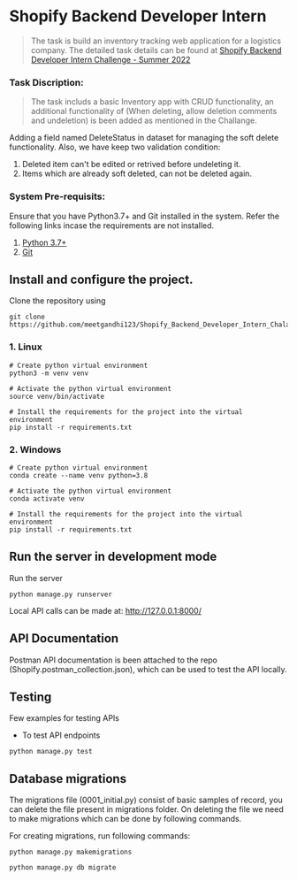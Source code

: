 # Shopify Backend Developer Intern
> The task is build an inventory tracking web application for a logistics company. The detailed task details can be found at [Shopify Backend Developer Intern 
Challenge - Summer 2022](https://docs.google.com/document/d/1z9LZ_kZBUbg-O2MhZVVSqTmvDko5IJWHtuFmIu_Xg1A/edit#)
### Task Discription:
> The task includs a basic Inventory app with CRUD functionality, an additional functionality of (When deleting, allow deletion comments and undeletion) is been added as mentioned in the Challange. 

Adding a field named DeleteStatus in dataset for managing the soft delete functionality. Also, we have keep two validation condition:
1. Deleted item can't be edited or retrived before undeleting it.
2. Items which are already soft deleted, can not be deleted again.


### System Pre-requisits:
Ensure that you have Python3.7+ and Git installed in the system. Refer the following links incase the requirements are not installed.
1. [Python 3.7+](https://www.python.org/)
2. [Git](https://git-scm.com/book/en/v2/Getting-Started-Installing-Git)

## Install and configure the project.
Clone the repository using
```
git clone https://github.com/meetgandhi123/Shopify_Backend_Developer_Intern_Chalange.git
```


### 1. Linux
```
# Create python virtual environment
python3 -m venv venv

# Activate the python virtual environment
source venv/bin/activate

# Install the requirements for the project into the virtual environment
pip install -r requirements.txt
```
### 2. Windows
```
# Create python virtual environment
conda create --name venv python=3.8

# Activate the python virtual environment
conda activate venv

# Install the requirements for the project into the virtual environment
pip install -r requirements.txt
```

## Run the server in development mode
Run the server
```
python manage.py runserver
```
Local API calls can be made at: http://127.0.0.1:8000/

## API Documentation
Postman API documentation is been attached to the repo (Shopify.postman_collection.json), which can be used to test the API locally.

## Testing

Few examples for testing APIs

* To test API endpoints
```
python manage.py test
```

## Database migrations
The migrations file (0001_initial.py) consist of basic samples of record, you can delete the file present in migrations folder. On deleting the file we need to make migrations which can be done by following commands.

For creating migrations, run following commands: 

```
python manage.py makemigrations
```
```
python manage.py db migrate
```




